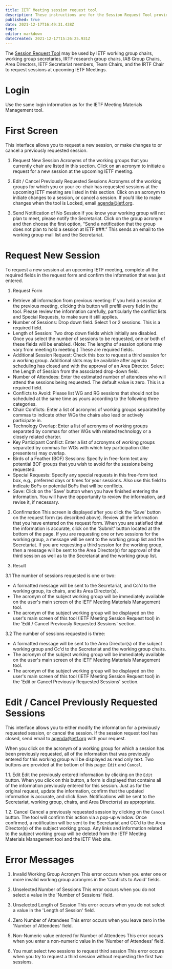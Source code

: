 ```yaml
---
title: IETF Meeting session request tool
description: These instructions are for the Session Request Tool provided on the IETF Datatracker.
published: true
date: 2021-12-17T16:49:31.438Z
tags: 
editor: markdown
dateCreated: 2021-12-17T15:26:25.931Z
---
```


The [Session Request Tool](https://datatracker.ietf.org/secr/sreq/) may be used by IETF working group chairs, working group secretaries, IRTF research group chairs, IAB Group Chairs, Area Directors, IETF Secretariat members, Team Chairs, and the IRTF Chair to request sessions at upcoming IETF Meetings.

# Login
Use the same login information as for the IETF Meeting Materials Management tool.

# First Screen
This interface allows you to request a new session, or make changes to or cancel a previously requested session.

1. Request New Session
Acronyms of the working groups that you currently chair are listed in this section. Click on an acronym to initiate a request for a new session at the upcoming IETF meeting.

2. Edit / Cancel Previously Requested Sessions
Acronyms of the working groups for which you or your co-chair has requested sessions at the upcoming IETF meeting are listed in this section. Click on an acronym to initiate changes to a session, or cancel a session. If you’d like to make changes when the tool is Locked, email agenda@ietf.org.

3. Send Notification of No Session
If you know your working group will not plan to meet, please notify the Secretariat. Click on the group acronym and then choose the first option, “Send a notification that the group does not plan to hold a session at IETF ###.” This sends an email to the working group mail list and the Secretariat.

# Request New Session

To request a new session at an upcoming IETF meeting, complete all the required fields in the request form and confirm the information that was just entered.

1. Request Form
- Retrieve all information from previous meeting: If you held a session at the previous meeting, clicking this button will prefill every field in the tool. Please review the information carefully, particularly the conflict lists and Special Requests, to make sure it still applies.
- Number of Sessions: Drop down field. Select 1 or 2 sessions. This is a required field. 
- Length of Session: Two drop down fields which initially are disabled. Once you select the number of sessions to be requested, one or both of these fields will be enabled. (Note: The lengths of session options may vary from meeting to meeting.) These are required fields. 
- Additional Session Request: Check this box to request a third session for a working group. Additional slots may be available after agenda scheduling has closed and with the approval of an Area Director. Select the Length of Session from the associated drop-down field. 
- Number of Attendees: Enter the estimated number of attendees who will attend the sessions being requested. The default value is zero. This is a required field. 
- Conflicts to Avoid: Please list WG and RG sessions that should not be scheduled at the same time as yours according to the following three categories.
- Chair Conflicts: Enter a list of acronyms of working groups separated by commas to indicate other WGs the chairs also lead or actively participate in.
- Technology Overlap: Enter a list of acronyms of working groups separated by commas for other WGs with related technology or a closely related charter.
- Key Participant Conflict: Enter a list of acronyms of working groups separated by commas for WGs with which key participation (like presenters) may overlap. 
- Birds of a Feather (BOF) Sessions: Specify in free-form text any potential BOF groups that you wish to avoid for the sessions being requested. 
- Special Requests: Specify any special requests in this free-form text box, e.g., preferred days or times for your sessions. Also use this field to indicate BoFs or potential BoFs that will be conflicts.
- Save: Click on the 'Save' button when you have finished entering the information. You will have the opportunity to review the information, and revise it, if necessary. 

2. Confirmation
This screen is displayed after you click the 'Save' button on the request form (as described above). Review all the information that you have entered on the request form. When you are satisfied that the information is accurate, click on the 'Submit' button located at the bottom of the page. If you are requesting one or two sessions for the working group, a message will be sent to the working group list and the Secretariat. If you are requesting a third session for the working group, then a message will be sent to the Area Director(s) for approval of the third session as well as to the Secretariat and the working group list.

3. Result

3.1 The number of sessions requested is one or two:
- A formatted message will be sent to the Secretariat, and Cc'd to the working group, its chairs, and its Area Director(s).
- The acronym of the subject working group will be immediately available on the user's main screen of the IETF Meeting Materials Management tool.
- The acronym of the subject working group will be displayed on the user's main screen of this tool (IETF Meeting Session Request tool) in the 'Edit / Cancel Previously Requested Sessions' section.

3.2 The number of sessions requested is three:
- A formatted message will be sent to the Area Director(s) of the subject working group and Cc'd to the Secretariat and the working group chairs.
- The acronym of the subject working group will be immediately available on the user's main screen of the IETF Meeting Materials Management tool.
- The acronym of the subject working group will be displayed on the user's main screen of this tool (IETF Meeting Session Request tool) in the 'Edit or Cancel Previously Requested Sessions' section.

# Edit / Cancel Previously Requested Sessions

This interface allows you to either modify the information for a previously requested session, or cancel the session.  If the session request tool has closed, send email to agenda@ietf.org with your request.

When you click on the acronym of a working group for which a session has been previously requested, all of the information that was previously entered for this working group will be displayed as read only text. Two buttons are provided at the bottom of this page: `Edit` and `Cancel`.

1.1. Edit
Edit the previously entered information by clicking on the `Edit` button. When you click on this button, a form is displayed that contains all of the information previously entered for this session. Just as for the original request, update the information, confirm that the updated information is accurate, and click Save. Notifications will be sent to the Secretariat, working group, chairs, and Area Director(s) as appropriate.

1.2. Cancel
Cancel a previously requested session by clicking on the `Cancel` button. The tool will confirm this action via a pop-up window. Once confirmed, a notification will be sent to the Secretariat and CC'd to the Area Director(s) of the subject working group. Any links and information related to the subject working group will be deleted from the IETF Meeting Materials Management tool and the IETF Web site.

# Error Messages

1. Invalid Working Group Acronym
This error occurs when you enter one or more invalid working group acronyms in the 'Conflicts to Avoid' fields. 

2. Unselected Number of Sessions
This error occurs when you do not select a value in the 'Number of Sessions' field.

3. Unselected Length of Session
This error occurs when you do not select a value in the 'Length of Session' field.

4. Zero Number of Attendees
This error occurs when you leave zero in the 'Number of Attendees' field.

5. Non-Numeric value entered for Number of Attendees
This error occurs when you enter a non-numeric value in the 'Number of Attendees' field.

6. You must select two sessions to request third session
This error occurs when you try to request a third session without requesting the first two sessions.
